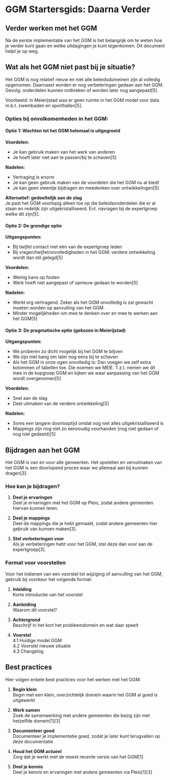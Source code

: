 # GGM Startersgids: Daarna Verder
## Verder werken met het GGM
Na de eerste implementatie van het GGM is het belangrijk om te weten hoe je verder kunt gaan en welke uitdagingen je kunt tegenkomen. Dit document helpt je op weg.

## Wat als het GGM niet past bij je situatie?
Het GGM is nog relatief nieuw en niet alle beleidsdomeinen zijn al volledig opgenomen. Daarnaast worden er nog verbeteringen gedaan aan het GGM. Gevolg: onderdelen kunnen ontbreken of worden later nog aangepast[5].

Voorbeeld: in Meierijstad was er geen ruimte in het GGM model voor data m.b.t. zwembaden en sporthallen[5].

### Opties bij onvolkomenheden in het GGM:
#### Optie 1: Wachten tot het GGM helemaal is uitgegroeid
**Voordelen:**
- Je kan gebruik maken van het werk van anderen
- Je hoeft later niet aan te passen/bij te schaven[5]

**Nadelen:**
- Vertraging is enorm
- Je kan geen gebruik maken van de voordelen die het GGM nu al biedt
- Je kan geen steentje bijdragen en meedenken over ontwikkelingen[5]

**Alternatief: gedeeltelijk aan de slag**  
Je past het GGM voorlopig alleen toe op die beleidsonderdelen die er al staan en redelijk zijn uitgekristalliseerd. Evt. navragen bij de expertgroep welke dit zijn[5].

#### Optie 2: De grondige optie
**Uitgangspunten:**
- Bij twijfel contact met één van de expertgroep leden
- Bij vragen/twijfel/onvolledigheden in het GGM: verdere ontwikkeling wordt dan stil gelegd[5]

**Voordelen:**
- Weinig kans op fouten
- Werk hoeft niet aangepast of opnieuw gedaan te worden[5]

**Nadelen:**
- Werkt erg vertragend. Zeker als het GGM onvolledig is zal gewacht moeten worden op aanvulling van het GGM.
- Minder mogelijkheden om mee te denken over en mee te werken aan het GGM[5]

#### Optie 3: De pragmatische optie (gekozen in Meierijstad)
**Uitgangspunten:**
- We proberen zo dicht mogelijk bij het GGM te blijven
- We zijn niet bang om later nog eens bij te schaven
- Als het GGM in onze ogen onvolledig is: Dan voegen we zelf extra kolommen of tabellen toe. Die noemen we MEIE. T.z.t. nemen we dit mee in de kopgroep GGM en kijken we waar aanpassing van het GGM wordt overgenomen[5]

**Voordelen:**
- Snel aan de slag
- Deel uitmaken van de verdere ontwikkeling[5]

**Nadelen:**
- Soms een langere doorlooptijd omdat nog niet alles uitgekristalliseerd is
- Mappings zijn nog niet zo eenvoudig voorhanden (nog niet gedaan of nog niet gedeeld)[5]

## Bijdragen aan het GGM
Het GGM is van en voor alle gemeenten. Het opstellen en vervolmaken van het GGM is een doorlopend proces waar we allemaal aan bij kunnen dragen[3].

### Hoe kan je bijdragen?
1. **Deel je ervaringen**  
   Deel je ervaringen met het GGM op Pleio, zodat andere gemeenten hiervan kunnen leren.

2. **Deel je mappings**  
   Deel de mappings die je hebt gemaakt, zodat andere gemeenten hier gebruik van kunnen maken[3].

3. **Stel verbeteringen voor**  
   Als je verbeteringen hebt voor het GGM, stel deze dan voor aan de expertgroep[3].

### Format voor voorstellen
Voor het indienen van een voorstel tot wijziging of aanvulling van het GGM, gebruik bij voorkeur het volgende format:

1. **Inleiding**  
   Korte introductie van het voorstel

2. **Aanleiding**  
   Waarom dit voorstel?

3. **Achtergrond**  
   Beschrijf in het kort het probleemdomein en wat daar speelt

4. **Voorstel**  
   4.1 Huidige model GGM  
   4.2 Voorstel nieuwe situatie  
   4.3 Changelog

## Best practices
Hier volgen enkele best practices voor het werken met het GGM:

1. **Begin klein**  
   Begin met een klein, overzichtelijk domein waarin het GGM al goed is uitgewerkt

2. **Werk samen**  
   Zoek de samenwerking met andere gemeenten die bezig zijn met hetzelfde domein[1][3]

3. **Documenteer goed**  
   Documenteer je implementatie goed, zodat je later kunt terugvallen op deze documentatie

4. **Houd het GGM actueel**  
   Zorg dat je werkt met de meest recente versie van het GGM[1]

5. **Deel je kennis**  
   Deel je kennis en ervaringen met andere gemeenten via Pleio[1][3]
